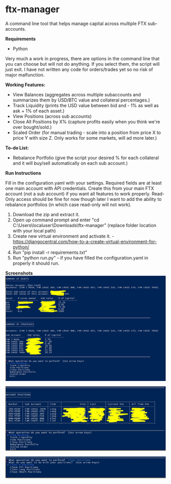 # ftx-manager
A command line tool that helps manage capital across multiple FTX sub-accounts.

**Requirements**
 - Python


Very much a work in progress, there are options in the command line that you can choose but will not do anything.
If you select them, the script will just exit. I have not written any code for orders/trades yet so no risk of major malfunction.


**Working Features:**
  - View Balances (aggregates across multiple subaccounts and summarizes them by USD/BTC value and collateral percentages.)
  - Track Liquidity (prints the USD value between bid and - 1% as well as ask + 1% of each asset.)
  - View Positions (across sub accounts)
  - Close All Positions by X% (capture profits easily when you think we're over bought/sold.)
  - Scaled Order (for manual trading - scale into a position from price X to price Y with size Z. Only works for some markets, will ad more later.)
  
**To-do List:**
  - Rebalance Portfolio (give the script your desired % for each collateral and it will buy/sell automatically on each sub account.)
  
  
  
  
 **Run Instructions**
 
Fill in the configuration.yaml with your settings. Required fields are at least one main account with API credentials.
Create this from your main FTX account (not a sub account) if you want all features to work properly. Read-Only access should 
be fine for now though later I want to add the ability to rebalance portfolios (in which case read-only will not work).

1. Download the zip and extract it.
2. Open up command prompt and enter "cd C:\Users\localuser\Downloads\ftx-manager\" (replace folder location with your local path)
3. Create new virtual environment and activate it. - https://djangocentral.com/how-to-a-create-virtual-environment-for-python/
4. Run "pip install -r requirements.txt"
5. Run "python run.py" - if you have filled the configuration.yaml in properly it should run.

**Screenshots**
![Alt text](screenshots/view_balances.PNG?raw=true "Balances and Menu")

![Alt text](screenshots/positions.JPG?raw=true "View Positions")

![Alt text](screenshots/close_positions.JPG?raw=true "Close Positions")
